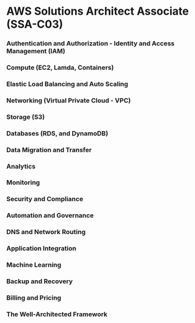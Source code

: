 # AWS Solutions Architect Associate (SSA-C03)

### Authentication and Authorization - Identity and Access Management (IAM)
### Compute (EC2, Lamda, Containers)
### Elastic Load Balancing and Auto Scaling
### Networking (Virtual Private Cloud - VPC)
### Storage (S3)
### Databases (RDS, and DynamoDB)
### Data Migration and Transfer
### Analytics
### Monitoring
### Security and Compliance
### Automation and Governance
### DNS and Network Routing
### Application Integration
### Machine Learning
### Backup and Recovery
### Billing and Pricing
### The Well-Architected Framework